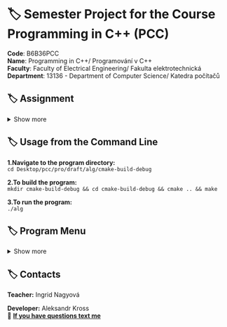 # :label: Semester Project for the Course Programming in C++ (PCC)

**Code**: B6B36PCC <br>
**Name**: Programming in C++/ Programování v C++ <br>
**Faculty**: Faculty of Electrical Engineering/ Fakulta elektrotechnická <br>
**Department**: 13136 - Department of Computer Science/ Katedra počítačů <br>

## :label: Assignment
<details><summary> Show more </summary>

**Description of the Task:**

The program is designed for substring search within a string using various algorithms. Supported algorithms: Boyer-Moore, Knuth-Morris-Pratt, Rabin-Karp.

**Description of Your Implementation:**

The program is written in C++ utilizing different substring search algorithms. Both manual and automatic modes of operation are implemented.

**Description of Functionality and Application Control:**

**Manual Mode:**
- When 'M' is selected, the user inputs the substring to search for.
- The program prompts for the text in which the search will be conducted.
- It performs the search and outputs the indices where the substring is found.

**Automatic Mode:**
- When 'A' is selected, the user chooses the size of the test file (small, normal, middle, default, big, large).
- The program conducts automated tests using the predefined pattern 'qwerty'.
- It displays the results and execution times for each algorithm.

**Multithreading Mode:**
- When 'T' is selected, the user chooses the size of the test file (small, normal, middle, default, big, large).
- The program conducts multithreading tests using the predefined pattern 'qwerty'.
- It displays the results and execution times for each algorithm.

**Results of Program Execution and Time Measurements Comparing Single-Threaded and Multi-Threaded Versions:**

[Results of tests and time measurements]

</details>


## :label: Usage from the Command Line

**1.Navigate to the program directory:** <br>
`cd Desktop/pcc/pro/draft/alg/cmake-build-debug`<br>

**2.To build the program:** <br>
`mkdir cmake-build-debug && cd cmake-build-debug && cmake .. && make`<br>

**3.To run the program:** <br>
`./alg`


## :label: Program Menu
<details><summary> Show more </summary>

**Choose the mode:**

For Manual mode, enter the letter **'M'**.<br>
For Automatic mode, enter the letter **'A'**.<br>
For Multithreading mode, enter the letter **'T'**.<br>
[Follow the prompts to select a file and search for a pattern]

**In Manual mode,** you will be asked to enter the pattern you want to search for.<br>

**In Automatic and Multithreading modes,** select the file size to test the predefined pattern against different file sizes.<br>
Choose the test by entering **'1'** for Small File with 200.000 symbols.<br>
Choose the test by entering **'2'** for Normal File with 390.000 symbols.<br>
Choose the test by entering **'3'** for Middle File with 770.000 symbols.<br>
Choose the test by entering **'4'** for Default File with 1.017.000 symbols.<br>
Choose the test by entering **'5'** for Big File with 2.034.000 symbols.<br>
Choose the test by entering **'6'** for Large File with 6.100.000 symbols.<br>


The program will display the index(es) where the pattern is found and the time taken for each algorithm.<br>

**Created by Aleksandr Kross © FEL-2023.**<br>

Feel free to modify the content as needed.
</details>

## :label: Contacts

**Teacher:** Ingrid Nagyová <br>

**Developer:** Aleksandr Kross  <br>
:email: **[If you have questions text me](mailto:krossale@fel.czut.cz)**
